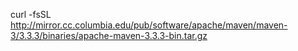 curl -fsSL http://mirror.cc.columbia.edu/pub/software/apache/maven/maven-3/3.3.3/binaries/apache-maven-3.3.3-bin.tar.gz
